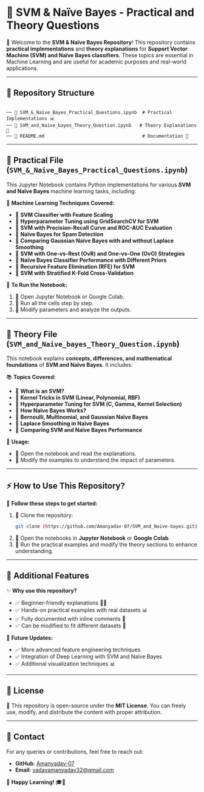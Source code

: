 # 📘 SVM & Naïve Bayes - Practical and Theory Questions

🎉 Welcome to the **SVM & Naïve Bayes Repository**! This repository contains **practical implementations** and **theory explanations** for **Support Vector Machine (SVM) and Naïve Bayes classifiers**. These topics are essential in Machine Learning and are useful for academic purposes and real-world applications.

---

## 📂 Repository Structure

```

── 📜 SVM_&_Naive_Bayes_Practical_Questions.ipynb  # Practical Implementations 📊
── 📜 SVM_and_Naive_bayes_Theory_Question.ipynb   # Theory Explanations 📖
── 📜 README.md                                    # Documentation 📝
```

---

## 📝 **Practical File** (`SVM_&_Naive_Bayes_Practical_Questions.ipynb`)
This Jupyter Notebook contains Python implementations for various **SVM and Naïve Bayes** machine learning tasks, including:

🚀 **Machine Learning Techniques Covered:**
- 🔹 **SVM Classifier with Feature Scaling**
- 🔹 **Hyperparameter Tuning using GridSearchCV for SVM**
- 🔹 **SVM with Precision-Recall Curve and ROC-AUC Evaluation**
- 🔹 **Naïve Bayes for Spam Detection**
- 🔹 **Comparing Gaussian Naïve Bayes with and without Laplace Smoothing**
- 🔹 **SVM with One-vs-Rest (OvR) and One-vs-One (OvO) Strategies**
- 🔹 **Naïve Bayes Classifier Performance with Different Priors**
- 🔹 **Recursive Feature Elimination (RFE) for SVM**
- 🔹 **SVM with Stratified K-Fold Cross-Validation**

📌 **To Run the Notebook:**
1. 🔹 Open Jupyter Notebook or Google Colab.
2. 🔹 Run all the cells step by step.
3. 🔹 Modify parameters and analyze the outputs.

---

## 📖 **Theory File** (`SVM_and_Naive_bayes_Theory_Question.ipynb`)
This notebook explains **concepts, differences, and mathematical foundations** of **SVM and Naïve Bayes**. It includes:

📚 **Topics Covered:**
- 📌 **What is an SVM?**
- 📌 **Kernel Tricks in SVM (Linear, Polynomial, RBF)**
- 📌 **Hyperparameter Tuning for SVM (C, Gamma, Kernel Selection)**
- 📌 **How Naïve Bayes Works?**
- 📌 **Bernoulli, Multinomial, and Gaussian Naïve Bayes**
- 📌 **Laplace Smoothing in Naïve Bayes**
- 📌 **Comparing SVM and Naïve Bayes Performance**

📌 **Usage:**
- 🔹 Open the notebook and read the explanations.
- 🔹 Modify the examples to understand the impact of parameters.

---

## ⚡ **How to Use This Repository?**
🎯 **Follow these steps to get started:**
1. 🔹 Clone the repository:
   ```sh
   git clone (https://github.com/Amanyadav-07/SVM_and_Naive-bayes.git)
   ```
2. 🔹 Open the notebooks in **Jupyter Notebook** or **Google Colab**.
3. 🔹 Run the practical examples and modify the theory sections to enhance understanding.

---

## 🎨 **Additional Features**
✨ **Why use this repository?**
- ✅ Beginner-friendly explanations 🧑‍🎓
- ✅ Hands-on practical examples with real datasets 📊
- ✅ Fully documented with inline comments 📝
- ✅ Can be modified to fit different datasets 🔄

🚀 **Future Updates:**
- ✅ More advanced feature engineering techniques
- ✅ Integration of Deep Learning with SVM and Naïve Bayes
- ✅ Additional visualization techniques 📊

---

## 📜 **License**
📢 This repository is open-source under the **MIT License**. You can freely use, modify, and distribute the content with proper attribution.

---

## 📩 **Contact**
For any queries or contributions, feel free to reach out:
- **GitHub**: [Amanyadav-07](https://github.com/Amanyadav-07/)
- **Email**: yadavamanyadav32@gmail.com

🚀 **Happy Learning!** 🎓🎯

